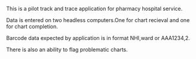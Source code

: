 This is a pilot track and trace application for pharmacy hospital service.

Data is entered on two headless computers.One for chart recieval and one for chart completion.

Barcode data expected by application is in format NHI,ward or AAA1234,2.

There is also an ability to flag problematic charts.